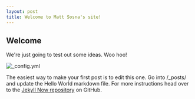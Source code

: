 ```yaml
---
layout: post
title: Welcome to Matt Sosna's site!
---
```


## Welcome
We're just going to test out some ideas. Woo hoo!

![_config.yml](mgsosna.github.io/images/config.png)

The easiest way to make your first post is to edit this one. Go into /_posts/ and update the Hello World markdown file. For more instructions head over to the [Jekyll Now repository](https://github.com/barryclark/jekyll-now) on GitHub.
